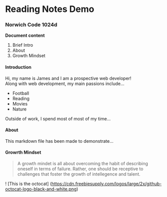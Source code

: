 # Reading Notes Demo

### Norwich Code 1024d

**Document content**

1. Brief Intro 
2. About
3. Growth Mindset

#### Introduction
Hi, my name is James and I am a prospective web developer!  
Along with web development, my main passions include... 

- Football
- Reading
- Movies
- Nature

Outside of work, I spend most of most of my time... 

#### About  
This markdown file has been made to demonstrate... 

#### Growrth Mindset  
> A growth mindet is all about overcoming the habit of describing oneself in terms of failure. Rather, one should be receptive to challenges that foster the growth of intellegence and talent. 

! [This is the octocat] (https://cdn.freebiesupply.com/logos/large/2x/github-octocat-logo-black-and-white.png)

